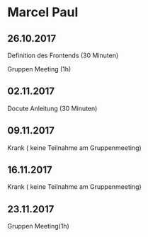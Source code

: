 # Marcel Paul

## 26.10.2017

Definition des Frontends (30 Minuten)

Gruppen Meeting (1h)

## 02.11.2017

Docute Anleitung (30 Minuten)

## 09.11.2017

Krank ( keine Teilnahme am Gruppenmeeting)

## 16.11.2017

Krank ( keine Teilnahme am Gruppenmeeting)

## 23.11.2017

Gruppen Meeting(1h)
